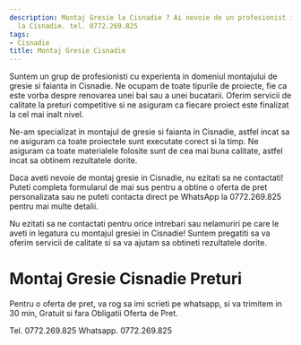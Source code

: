 ```yaml
---
description: Montaj Gresie la Cisnadie ? Ai nevoie de un profesionist in Montaj Gresie
  la Cisnadie. tel. 0772.269.825
tags:
- Cisnadie
title: Montaj Gresie Cisnadie
---
```



Suntem un grup de profesionisti cu experienta in domeniul montajului de gresie si faianta in Cisnadie. Ne ocupam de toate tipurile de proiecte, fie ca este vorba despre renovarea unei bai sau a unei bucatarii. Oferim servicii de calitate la preturi competitive si ne asiguram ca fiecare proiect este finalizat la cel mai inalt nivel.

Ne-am specializat in montajul de gresie si faianta in Cisnadie, astfel incat sa ne asiguram ca toate proiectele sunt executate corect si la timp. Ne asiguram ca toate materialele folosite sunt de cea mai buna calitate, astfel incat sa obtinem rezultatele dorite.

Daca aveti nevoie de montaj gresie in Cisnadie, nu ezitati sa ne contactati! Puteti completa formularul de mai sus pentru a obtine o oferta de pret personalizata sau ne puteti contacta direct pe WhatsApp la 0772.269.825 pentru mai multe detalii.

Nu ezitati sa ne contactati pentru orice intrebari sau nelamuriri pe care le aveti in legatura cu montajul gresiei in Cisnadie! Suntem pregatiti sa va oferim servicii de calitate si sa va ajutam sa obtineti rezultatele dorite. 


# Montaj Gresie Cisnadie Preturi
Pentru o oferta de pret, va rog sa imi scrieti pe whatsapp, si va trimitem in 30 min, Gratuit si fara Obligatii Oferta de Pret.

Tel. 0772.269.825
Whatsapp. 0772.269.825